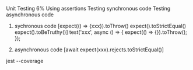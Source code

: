 Unit Testing  6%
Using assertions
Testing synchronous code
Testing asynchronous code

1. sychronous code [expect(() => {xxx}).toThrow() expect().toStrictEqual() expect().toBeTruthy()]
test('xxx', async () => {
  expect(() => {}).toThrow();
});

2. asynchronous code [await expect(xxx).rejects.toStrictEqual()]

jest --coverage
